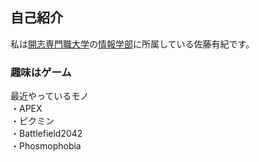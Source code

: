 ## 自己紹介

私は[開志専門職大学](https://kaishi-pu.ac.jp/)の[情報学部](https://kaishi-pu.ac.jp/department/ict/)に所属している佐藤有紀です。

### 趣味はゲーム
最近やっているモノ<br>
  ・APEX<br>
  ・ピクミン<br>
  ・Battlefield2042<br>
  ・Phosmophobia<br>
  
